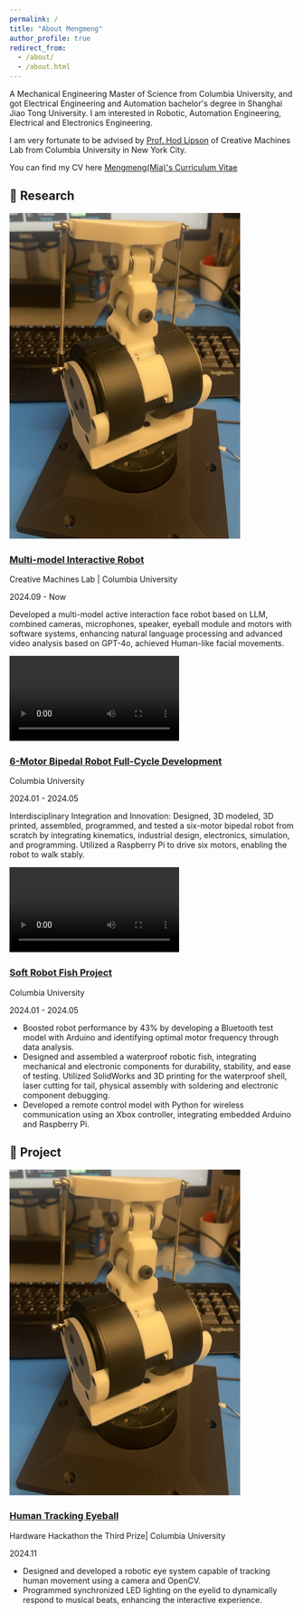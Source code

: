 ```yaml
---
permalink: /
title: "About Mengmeng"
author_profile: true
redirect_from: 
  - /about/
  - /about.html
---
```


A Mechanical Engineering Master of Science from Columbia University, and got Electrical Engineering and Automation bachelor's degree in Shanghai Jiao Tong University. I am interested in Robotic, Automation Engineering, Electrical and Electronics Engineering.

I am very fortunate to be advised by [Prof. Hod Lipson](https://www.hodlipson.com/) of Creative Machines Lab from Columbia University in New York City.

You can find my CV here [Mengmeng(Mia)'s Curriculum Vitae](../assets/MengmengWang_Resume.pdf)

## 🦾 Research

<div class="project">
    <div class="project-container">
        <img src="images/robotneck.png" alt="Project Image" class="project-image">
        <div class="project-details">
            <h3><a href="Project/multi_model_robot.html" class="project-link">Multi-model Interactive Robot</a></h3>
            <p class="project-lab">Creative Machines Lab | Columbia University</p>
            <p class="project-date">2024.09 - Now</p>
            <p>Developed a multi-model active interaction face robot based on LLM, combined cameras, microphones, speaker, eyeball module and motors with software systems, enhancing natural language processing and advanced video analysis based on GPT-4o, achieved Human-like facial movements.</p>
        </div>
    </div>
</div>

<div class="project">
    <div class="project-container">
        <video controls class="project-video">
            <source src="images/Robotstudio_dancing.mp4" autoplay loop muted width="250" type="video/mp4">
        </video>
        <div class="project-details">
            <h3><a href="Project/robot_studio.html" class="project-link">6-Motor Bipedal Robot Full-Cycle Development</a></h3>
            <p class="project-lab">Columbia University</p>
            <p class="project-date">2024.01 - 2024.05</p>
            <p>Interdisciplinary Integration and Innovation: Designed, 3D modeled, 3D printed, assembled, programmed, and tested a six-motor bipedal robot from scratch by integrating kinematics, industrial design, electronics, simulation, and programming. Utilized a Raspberry Pi to drive six motors, enabling the robot to walk stably.</p>
        </div>
    </div>
</div>
<div class="project">
    <div class="project-container">
        <video controls class="project-video">
            <source src="images/Robotstudio_dancing.mp4" type="video/mp4">
            Your browser does not support the video tag.
        </video>
        <div class="project-details">
            <h3><a href="Project/robot_studio.html" class="project-link">Soft Robot Fish Project</a></h3>
            <p class="project-lab">Columbia University</p>
            <p class="project-date">2024.01 - 2024.05</p>
            <ul>
              <li>Boosted robot performance by 43% by developing a Bluetooth test model with Arduino and identifying optimal motor frequency through data analysis.</li>
              <li>Designed and assembled a waterproof robotic fish, integrating mechanical and electronic components for durability, stability, and ease of testing. Utilized SolidWorks and 3D printing for the waterproof shell, laser cutting for tail, physical assembly with soldering and electronic component debugging.</li>
              <li>Developed a remote control model with Python for wireless communication using an Xbox controller, integrating embedded Arduino and Raspberry Pi.</li> 
            </ul>
        </div>
    </div>
</div>

## 🦾 Project
<div class="project">
    <div class="project-container">
        <img src="images/robotneck.png" alt="Project Image" class="project-image">
        <div class="project-details">
            <h3><a href="Project/multi_model_robot.html" class="project-link">Human Tracking Eyeball </a></h3>
            <p class="project-lab">Hardware Hackathon the Third Prize| Columbia University</p>
            <p class="project-date">2024.11
            <ul>
              <li>Designed and developed a robotic eye system capable of tracking human movement using a camera and OpenCV.</li>  
              <li>Programmed synchronized LED lighting on the eyelid to dynamically respond to musical beats, enhancing the interactive experience.</li>
            </ul>
        </div>
    </div>
</div>
